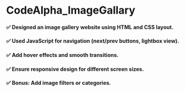 # CodeAlpha_ImageGallary
<h4>✅ Designed an image gallery website using HTML and CSS layout.</h4> 
<h4>✅ Used JavaScript for navigation (next/prev buttons, lightbox view). </h4> 
<h4>✅ Add hover effects and smooth transitions.</h4> 
<h4>✅ Ensure responsive design for different screen sizes. </h4>  
<h4>✅ Bonus: Add image filters or categories.</h4> 
